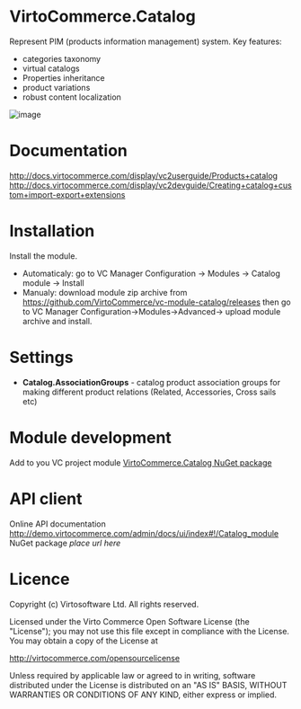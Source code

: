 # VirtoCommerce.Catalog
Represent PIM (products information management) system.
Key features:
* categories taxonomy
* virtual catalogs
* Properties inheritance
* product variations 
* robust content localization

![image](https://cloud.githubusercontent.com/assets/7566324/15540050/edd41b2e-2285-11e6-8962-a173e002ace7.png)

# Documentation
http://docs.virtocommerce.com/display/vc2userguide/Products+catalog
http://docs.virtocommerce.com/display/vc2devguide/Creating+catalog+custom+import-export+extensions

# Installation
Install the module.
* Automaticaly: go to VC Manager Configuration -> Modules -> Catalog  module -> Install
* Manualy: download module zip archive from https://github.com/VirtoCommerce/vc-module-catalog/releases  then go to VC Manager Configuration->Modules->Advanced-> upload module archive and install.

# Settings
* **Catalog.AssociationGroups** - catalog product association groups for making different product relations (Related, Accessories, Cross sails etc)

# Module development
Add to you VC project module
<a href="https://www.nuget.org/packages/VirtoCommerce.Catalog" target="_blank">VirtoCommerce.Catalog NuGet package</a>

# API client 
Online API documentation http://demo.virtocommerce.com/admin/docs/ui/index#!/Catalog_module
NuGet package *place url here*
# Licence
Copyright (c) Virtosoftware Ltd.  All rights reserved.

Licensed under the Virto Commerce Open Software License (the "License"); you
may not use this file except in compliance with the License. You may
obtain a copy of the License at

http://virtocommerce.com/opensourcelicense

Unless required by applicable law or agreed to in writing, software
distributed under the License is distributed on an "AS IS" BASIS,
WITHOUT WARRANTIES OR CONDITIONS OF ANY KIND, either express or
implied.
